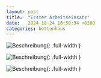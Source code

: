 ```yaml
---
layout: post
title:  "Erster Arbeitseinsatz"
date:   2024-10-24 16:50:34 +0200
categories: bettenhaus
---
```


![Beschreibung](/bettenhaus/assets/images/arbeitseinsatz/IMG_8666){: .full-width }

![Beschreibung](/bettenhaus/assets/images/arbeitseinsatz/IMG_8668){: .full-width }

![Beschreibung](/bettenhaus/assets/images/arbeitseinsatz/IMG_8678){: .full-width }
